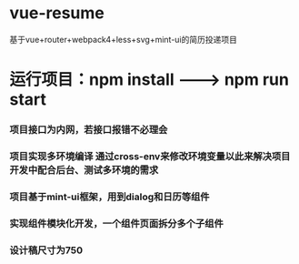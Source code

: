 # vue-resume
基于vue+router+webpack4+less+svg+mint-ui的简历投递项目
# 运行项目：npm install ---> npm run start
### 项目接口为内网，若接口报错不必理会
### 项目实现多环境编译 通过cross-env来修改环境变量以此来解决项目开发中配合后台、测试多环境的需求
### 项目基于mint-ui框架，用到dialog和日历等组件
### 实现组件模块化开发，一个组件页面拆分多个子组件
### 设计稿尺寸为750
